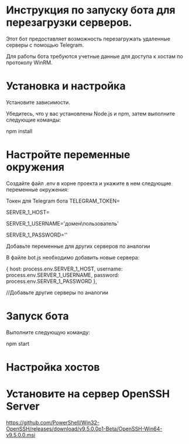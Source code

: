 # Инструкция по запуску бота для перезагрузки серверов.
Этот бот предоставляет возможность перезагружать удаленные серверы с помощью Telegram. 

Для работы бота требуются учетные данные для доступа к хостам по протоколу WinRM.

# Установка и настройка

Установите зависимости.

Убедитесь, что у вас установлены Node.js и npm, затем выполните следующие команды:

npm install

# Настройте переменные окружения
Создайте файл .env в корне проекта и укажите в нем следующие переменные окружения:

Токен для Telegram бота
TELEGRAM_TOKEN=

SERVER_1_HOST=

SERVER_1_USERNAME='домен\пользователь'

SERVER_1_PASSWORD=''

Добавьте переменные для других серверов по аналогии

В файле bot.js необходимо добавить новые сервера:

{ host: process.env.SERVER_1_HOST, username: process.env.SERVER_1_USERNAME, password: process.env.SERVER_1_PASSWORD },

//Добавьте другие серверы по аналогии

# Запуск бота
Выполните следующую команду:

npm start

# Настройка хостов

# Установите на сервер OpenSSH Server 

https://github.com/PowerShell/Win32-OpenSSH/releases/download/v9.5.0.0p1-Beta/OpenSSH-Win64-v9.5.0.0.msi
